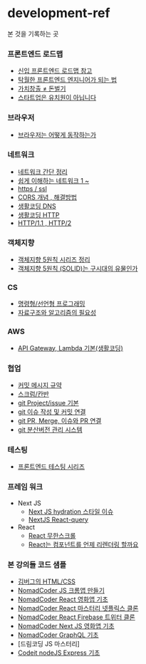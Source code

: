 # development-ref

본 것을 기록하는 곳

### 프론트엔드 로드맵

- [신입 프론트엔드 로드맵 참고](https://jbee.io/essay/for_junior_frontend_developer/)
- [탁월한 프론트엔드 엔지니어가 되는 법](https://hyunseob.github.io/2016/02/21/how-to-become-a-great-frontend-engineer/)
- [가치창출 ≠ 돈벌기](https://medium.com/@kurtlee/%EA%B0%80%EC%B9%98%EC%B0%BD%EC%B6%9C-%EB%8F%88%EB%B2%8C%EA%B8%B0-%EC%8A%A4%ED%8B%B0%EB%B8%8C%EC%9E%A1%EC%8A%A4-%EB%B8%94%EB%9D%BD%EC%B2%B4%EC%9D%B8-%EA%B7%B8%EB%A6%AC%EA%B3%A0-%EB%AF%B8%EB%9E%98-8e1c230fe784)
- [스타트업은 유치원이 아닙니다](https://medium.com/@kurtlee/%EC%8A%A4%ED%83%80%ED%8A%B8%EC%97%85%EC%9D%80-%EC%9C%A0%EC%B9%98%EC%9B%90%EC%9D%B4-%EC%95%84%EB%8B%99%EB%8B%88%EB%8B%A4-7fad4b48e87f)

### 브라우저

- [브라우저는 어떻게 동작하는가](https://d2.naver.com/helloworld/59361)

### 네트워크

- [네트워크 간단 정리](https://coding-dong-dang.tistory.com/25?category=985709)
- [쉽게 이해하는 네트워크 1 ~](https://better-together.tistory.com/39?category=887984)
- [https / ssl](https://wayhome25.github.io/cs/2018/03/11/ssl-https/)
- [CORS 개념 , 해결방법](https://inpa.tistory.com/entry/WEB-%F0%9F%93%9A-CORS-%F0%9F%92%AF-%EC%A0%95%EB%A6%AC-%ED%95%B4%EA%B2%B0-%EB%B0%A9%EB%B2%95-%F0%9F%91%8F)
- [생활코딩 DNS](https://opentutorials.org/course/3276)
- [생활코딩 HTTP](https://opentutorials.org/course/3385)
- [HTTP/1.1 , HTTP/2](https://youtu.be/xcrjamphIp4)

### 객체지향

- [객체지향 5원칙 시리즈 정리](https://blog.itcode.dev/posts/2021/08/13/single-responsibility-principle)
- [객체지향 5원칙 (SOLID)는 구시대의 유물인가](https://mangsby.com/blog/programming/%EA%B0%9D%EC%B2%B4%EC%A7%80%ED%96%A5-5%EC%9B%90%EC%B9%99-solid%EC%9D%80-%EA%B5%AC%EC%8B%9C%EB%8C%80%EC%9D%98-%EC%9C%A0%EB%AC%BC%EC%9D%B8%EA%B0%80/)

### CS

- [명령형/선언형 프로그래밍](https://iborymagic.tistory.com/73)
- [자료구조와 알고리즘의 필요성](https://prgms.tistory.com/134)


### AWS

- [API Gateway, Lambda 기본(생활코딩)](https://www.youtube.com/watch?v=tHwatH9GgnM)

### 협업

- [커밋 메시지 규약](https://velog.io/@outstandingboy/Git-%EC%BB%A4%EB%B0%8B-%EB%A9%94%EC%8B%9C%EC%A7%80-%EA%B7%9C%EC%95%BD-%EC%A0%95%EB%A6%AC-the-AngularJS-commit-conventions)
- [스크럼/칸반](https://pitzcarraldo.medium.com/%EB%B2%88%EC%97%AD-%EC%9E%98-%EA%B0%80%EC%9A%94-%EC%8A%A4%ED%81%AC%EB%9F%BC-%EB%B0%98%EA%B0%80%EC%9B%8C%EC%9A%94-%EC%B9%B8%EB%B0%98-e27d1db15699)
- [git Project/issue 기본](https://devlog-wjdrbs96.tistory.com/227)
- [git 이슈 작성 및 커밋 연결](https://velog.io/@junh0328/%ED%98%91%EC%97%85%EC%9D%84-%EC%9C%84%ED%95%9C-%EA%B9%83%ED%97%88%EB%B8%8C-%EC%9D%B4%EC%8A%88-%EC%9E%91%EC%84%B1%ED%95%98%EA%B8%B0)
- [git PR, Merge, 이슈와 PR 연결](https://m.blog.naver.com/demonic3540/221813167477)
- [git 분산버전 관리 시스템](https://mylko72.gitbooks.io/git/content/branch/branch_type.html)

### 테스팅

- [프론트엔드 테스팅 시리즈](https://jbee.io/react/testing-1-react-testing/)

### 프레임 워크
- Next JS
  - [Next JS hydration 스타일 이슈](https://fourwingsy.medium.com/next-js-hydration-%EC%8A%A4%ED%83%80%EC%9D%BC-%EC%9D%B4%EC%8A%88-%ED%94%BC%ED%95%B4%EA%B0%80%EA%B8%B0-988ce0d939e7)
  - [NextJS React-query](https://gingerkang.tistory.com/123)
- React
  - [React 무한스크롤](https://velog.io/@euneun/%EC%A1%B8%EC%97%85%ED%94%84%EB%A1%9C%EC%A0%9D%ED%8A%B8-k162xd7y)
  - [React는 컴포넌트를 언제 리렌더링 할까요](https://velog.io/@surim014/react-rerender)

### 본 강의들 코드 샘플

- [김버그의 HTML/CSS](https://github.com/rohjs/bugless-101)
- [NomadCoder JS 크롬앱 만들기](https://github.com/nomadcoders/javascript-for-beginners)
- [NomadCoder React 영화앱 기초](https://github.com/nomadcoders/react-for-beginners)
- [NomadCoder React 마스터리 넷플릭스 클론](https://github.com/nomadcoders/react-masterclass)
- [NomadCoder React Firebase 트위터 클론](https://github.com/nomadcoders/nwitter)
- [NomadCoder Next JS 영화앱 기초](https://github.com/nomadcoders/nextjs-fundamentals)
- [NomadCoder GraphQL 기초](https://github.com/nomadcoders/movieql-client)
- [드림코딩 JS 마스터리]
- [Codeit nodeJS Express 기초](https://github.com/syp95/Express-Practice)
